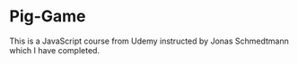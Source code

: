 # Pig-Game
This is a JavaScript course from Udemy instructed by Jonas Schmedtmann which I have completed.
